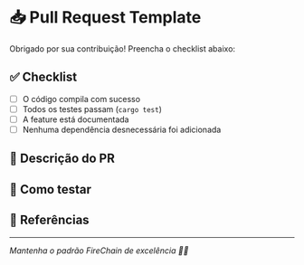 # 📥 Pull Request Template

Obrigado por sua contribuição! Preencha o checklist abaixo:

## ✅ Checklist

- [ ] O código compila com sucesso
- [ ] Todos os testes passam (`cargo test`)
- [ ] A feature está documentada
- [ ] Nenhuma dependência desnecessária foi adicionada

## 📝 Descrição do PR

<!-- Explique brevemente o que foi feito -->

## 🧪 Como testar

<!-- Passos para validar sua contribuição -->

## 📎 Referências

<!-- Issues relacionadas, RFCs ou links úteis -->

---

_Mantenha o padrão FireChain de excelência 🧠🔥_
